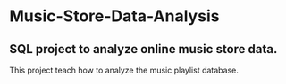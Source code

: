 # Music-Store-Data-Analysis

## SQL project to analyze online music store data.

This project teach how to analyze the music playlist database. 
